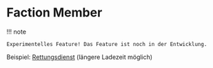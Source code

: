 # Faction Member

!!! note

    Experimentelles Feature! Das Feature ist noch in der Entwicklung.

Beispiel: [Rettungsdienst](http://rettichlp.de:8888/unicacityaddon/v1/factionMember/RETTUNGSDIENST) (längere Ladezeit
möglich)
